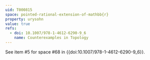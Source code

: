 ```yaml
---
uid: T000815
space: pointed-rational-extension-of-mathbb{r}
property: urysohn
value: true
refs:
  - doi: 10.1007/978-1-4612-6290-9_6
    name: Counterexamples in Topology
---
```

See item #5 for space #68 in {{doi:10.1007/978-1-4612-6290-9_6}}.
